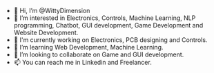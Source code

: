 - 👋 Hi, I’m @WittyDimension
- 👀 I’m interested in Electronics, Controls, Machine Learning, NLP programming, Chatbot, GUI development, Game Development and Website Development.
- :robot: I'm currently working on Electronics, PCB designing and Controls.
- 🌱 I’m learning Web Development, Machine Learning.
- 💞️ I’m looking to collaborate on Game and GUI development.
- 📫 You can reach me in Linkedin and Freelancer.

<!---
WittyDimension/WittyDimension is a ✨ special ✨ repository because its `README.md` (this file) appears on your GitHub profile.
You can click the Preview link to take a look at your changes.
--->
